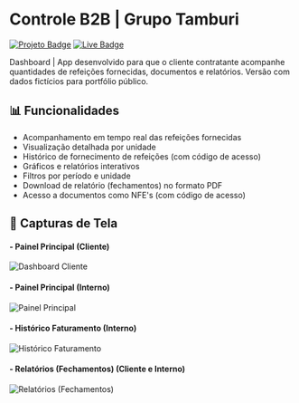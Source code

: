 # Controle B2B | Grupo Tamburi
[![Projeto Badge](https://img.shields.io/badge/-Projeto-2B5482?style=flat-square&logo=github&logoColor=fff)](https://github.com/rafa-trindade/b2b-grupotamburi)
[![Live Badge](https://img.shields.io/badge/-Live-2B5482?style=flat-square&logo=streamlit&logoColor=fff)](https://mh-grupotamburi.streamlit.app/)

Dashboard | App desenvolvido para que o cliente contratante acompanhe quantidades de refeições fornecidas, documentos e relatórios. Versão com dados fictícios para portfólio público.

## 📊 Funcionalidades

- Acompanhamento em tempo real das refeições fornecidas
- Visualização detalhada por unidade
- Histórico de fornecimento de refeições (com código de acesso)
- Gráficos e relatórios interativos
- Filtros por período e unidade
- Download de relatório (fechamentos) no formato PDF
- Acesso a documentos como NFE's (com código de acesso)


## 📸 Capturas de Tela

#### - Painel Principal (Cliente)
![Dashboard Cliente](docs/elisa-agro-03.png)

#### - Painel Principal (Interno)
![Painel Principal](docs/elisa-agro-01.png)

#### - Histórico Faturamento (Interno)
![Histórico Faturamento](docs/elisa-agro-04.png)

#### - Relatórios (Fechamentos) (Cliente e Interno)
![Relatórios (Fechamentos)](docs/elisa-agro-02.png)

